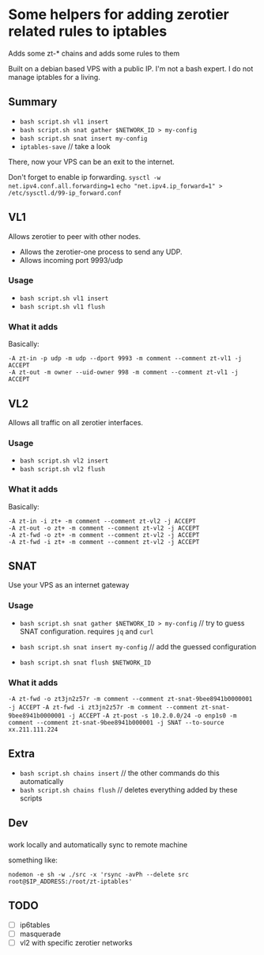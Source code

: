 # Some helpers for adding zerotier related rules to iptables
Adds some zt-* chains and adds some rules to them

Built on a debian based VPS with a public IP. 
I'm not a bash expert. I do not manage iptables for a living. 

## Summary
- `bash script.sh vl1 insert`
- `bash script.sh snat gather $NETWORK_ID > my-config`
- `bash script.sh snat insert my-config` 
- `iptables-save` // take a look

There, now your VPS can be an exit to the internet.

Don't forget to enable ip forwarding.
`sysctl -w net.ipv4.conf.all.forwarding=1` 
`echo "net.ipv4.ip_forward=1" > /etc/sysctl.d/99-ip_forward.conf`

## VL1

Allows zerotier to peer with other nodes.

- Allows the zerotier-one process to send any UDP. 
- Allows incoming port 9993/udp

### Usage

- `bash script.sh vl1 insert`
- `bash script.sh vl1 flush`

### What it adds
Basically:

```shell
-A zt-in -p udp -m udp --dport 9993 -m comment --comment zt-vl1 -j ACCEPT
-A zt-out -m owner --uid-owner 998 -m comment --comment zt-vl1 -j ACCEPT
```


## VL2

Allows all traffic on all zerotier interfaces.

### Usage

- `bash script.sh vl2 insert`
- `bash script.sh vl2 flush`

### What it adds
Basically:

``` shell
-A zt-in -i zt+ -m comment --comment zt-vl2 -j ACCEPT
-A zt-out -o zt+ -m comment --comment zt-vl2 -j ACCEPT
-A zt-fwd -o zt+ -m comment --comment zt-vl2 -j ACCEPT
-A zt-fwd -i zt+ -m comment --comment zt-vl2 -j ACCEPT
```

## SNAT
Use your VPS as an internet gateway

### Usage
- `bash script.sh snat gather $NETWORK_ID > my-config` // try to guess SNAT configuration. requires `jq` and `curl` 

- `bash script.sh snat insert my-config` // add the guessed configuration
- `bash script.sh snat flush $NETWORK_ID` 

### What it adds
`-A zt-fwd -o zt3jn2z57r -m comment --comment zt-snat-9bee8941b0000001 -j ACCEPT`
`-A zt-fwd -i zt3jn2z57r -m comment --comment zt-snat-9bee8941b0000001 -j ACCEPT`
`-A zt-post -s 10.2.0.0/24 -o enp1s0 -m comment --comment zt-snat-9bee8941b000001 -j SNAT --to-source xx.211.111.224`

## Extra

- `bash script.sh chains insert` // the other commands do this automatically
- `bash script.sh chains flush` // deletes everything added by these scripts

## Dev

### 
work locally and automatically sync to remote machine

something like:

```
nodemon -e sh -w ./src -x 'rsync -avPh --delete src root@$IP_ADDRESS:/root/zt-iptables'
```


## TODO
- [ ] ip6tables
- [ ] masquerade
- [ ] vl2 with specific zerotier networks
